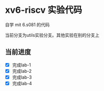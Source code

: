 # xv6-riscv 实验代码
自学 mit 6.s081 的代码

当前分支为utils实验分支。其他实验在别的分支上

## 当前进度
- [x] 完成lab-1
- [x] 完成lab-2
- [x] 完成lab-3
- [x] 完成lab-4
